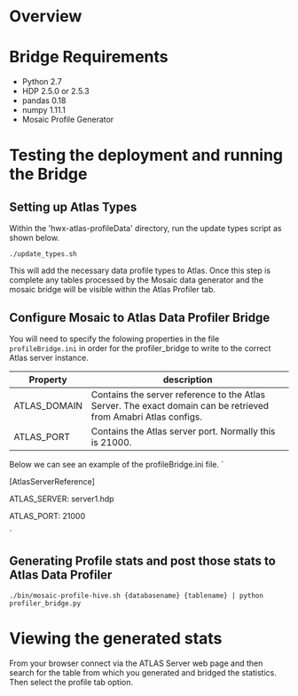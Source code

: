 # Overview

# Bridge Requirements
 * Python 2.7
 * HDP 2.5.0 or 2.5.3
 * pandas 0.18
 * numpy 1.11.1
 * Mosaic Profile Generator
 
# Testing the deployment and running the Bridge

## Setting up Atlas Types
Within the 'hwx-atlas-profileData' directory, run the update types script as shown below. 

`
./update_types.sh
`

This will add the necessary data profile types to Atlas.  Once this step is complete any tables processed by the Mosaic data generator and the mosaic bridge will be visible within the Atlas Profiler tab.

## Configure Mosaic to Atlas Data Profiler Bridge
You will need to specify the folowing properties in the file `profileBridge.ini` in order for the profiler_bridge to write to the correct Atlas server instance.

| Property | description |
|----------|-------------|
| ATLAS_DOMAIN | Contains the server reference to the Atlas Server.  The exact domain can be retrieved from Amabri Atlas configs. |
| ATLAS_PORT | Contains the Atlas server port.  Normally this is 21000. |

Below we can see an example of the profileBridge.ini file.
`

[AtlasServerReference]

ATLAS_SERVER: server1.hdp

ATLAS_PORT: 21000


`

## Generating Profile stats and post those stats to Atlas Data Profiler


`./bin/mosaic-profile-hive.sh {databasename} {tablename} | python profiler_bridge.py`

# Viewing the generated stats
 
 From your browser connect via the ATLAS Server web page and then search for the table from which you generated and bridged the statistics.  Then select the profile tab option.
 